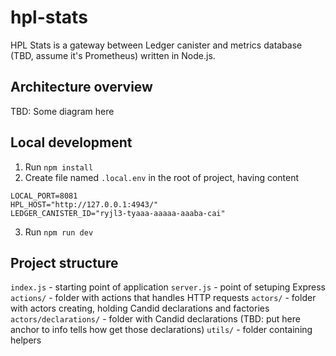 # hpl-stats

HPL Stats is a gateway between Ledger canister and metrics database (TBD, assume it's Prometheus) written in Node.js.

## Architecture overview

TBD: Some diagram here

## Local development
1. Run `npm install`
2. Create file named `.local.env` in the root of project, having content

```
LOCAL_PORT=8081
HPL_HOST="http://127.0.0.1:4943/"
LEDGER_CANISTER_ID="ryjl3-tyaaa-aaaaa-aaaba-cai"
```
3. Run `npm run dev`

## Project structure

`index.js` - starting point of application
`server.js` - point of setuping Express
`actions/` - folder with actions that handles HTTP requests
`actors/` - folder with actors creating, holding Candid declarations and factories
`actors/declarations/` - folder with Candid declarations (TBD: put here anchor to info tells how get those declarations)
`utils/` - folder containing helpers

